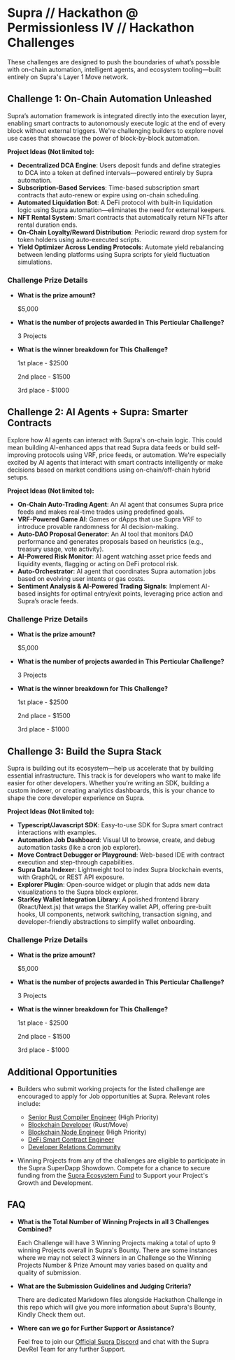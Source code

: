 # Supra // Hackathon @ Permissionless IV // Hackathon Challenges

These challenges are designed to push the boundaries of what’s possible with on-chain automation, intelligent agents, and ecosystem tooling—built entirely on Supra's Layer 1 Move network.

## Challenge 1: On-Chain Automation Unleashed

Supra’s automation framework is integrated directly into the execution layer, enabling smart contracts to autonomously execute logic at the end of every block without external triggers. We're challenging builders to explore novel use cases that showcase the power of block-by-block automation.

**Project Ideas (Not limited to):**
- **Decentralized DCA Engine**: Users deposit funds and define strategies to DCA into a token at defined intervals—powered entirely by Supra automation.
- **Subscription-Based Services**: Time-based subscription smart contracts that auto-renew or expire using on-chain scheduling.
- **Automated Liquidation Bot**: A DeFi protocol with built-in liquidation logic using Supra automation—eliminates the need for external keepers.
- **NFT Rental System**: Smart contracts that automatically return NFTs after rental duration ends.
- **On-Chain Loyalty/Reward Distribution**: Periodic reward drop system for token holders using auto-executed scripts.
- **Yield Optimizer Across Lending Protocols**: Automate yield rebalancing between lending platforms using Supra scripts for yield fluctuation simulations.

### Challenge Prize Details

- **What is the prize amount?**

  $5,000

- **What is the number of projects awarded in This Perticular Challenge?**

  3 Projects

- **What is the winner breakdown for This Challenge?**

  1st place - $2500

  2nd place - $1500

  3rd place - $1000

## Challenge 2: AI Agents + Supra: Smarter Contracts

Explore how AI agents can interact with Supra's on-chain logic. This could mean building AI-enhanced apps that read Supra data feeds or build self-improving protocols using VRF, price feeds, or automation. We're especially excited by AI agents that interact with smart contracts intelligently or make decisions based on market conditions using on-chain/off-chain hybrid setups.

**Project Ideas (Not limited to):**
- **On-Chain Auto-Trading Agent**: An AI agent that consumes Supra price feeds and makes real-time trades using predefined goals.
- **VRF-Powered Game AI**: Games or dApps that use Supra VRF to introduce provable randomness for AI decision-making.
- **Auto-DAO Proposal Generator**: An AI tool that monitors DAO performance and generates proposals based on heuristics (e.g., treasury usage, vote activity).
- **AI-Powered Risk Monitor**: AI agent watching asset price feeds and liquidity events, flagging or acting on DeFi protocol risk.
- **Auto-Orchestrator**: AI agent that coordinates Supra automation jobs based on evolving user intents or gas costs.
- **Sentiment Analysis & AI-Powered Trading Signals**: Implement AI-based insights for optimal entry/exit points, leveraging price action and Supra’s oracle feeds.

### Challenge Prize Details

- **What is the prize amount?**

  $5,000

- **What is the number of projects awarded in This Perticular Challenge?**

  3 Projects

- **What is the winner breakdown for This Challenge?**

  1st place - $2500

  2nd place - $1500

  3rd place - $1000

## Challenge 3: Build the Supra Stack

Supra is building out its ecosystem—help us accelerate that by building essential infrastructure. This track is for developers who want to make life easier for other developers. Whether you’re writing an SDK, building a custom indexer, or creating analytics dashboards, this is your chance to shape the core developer experience on Supra.

**Project Ideas (Not limited to):**
- **Typescript/Javascript SDK**: Easy-to-use SDK for Supra smart contract interactions with examples.
- **Automation Job Dashboard**: Visual UI to browse, create, and debug automation tasks (like a cron job explorer).
- **Move Contract Debugger or Playground**: Web-based IDE with contract execution and step-through capabilities.
- **Supra Data Indexer**: Lightweight tool to index Supra blockchain events, with GraphQL or REST API exposure.
- **Explorer Plugin**: Open-source widget or plugin that adds new data visualizations to the Supra block explorer.
- **StarKey Wallet Integration Library**: A polished frontend library (React/Next.js) that wraps the StarKey wallet API, offering pre-built hooks, UI components, network switching, transaction signing, and developer-friendly abstractions to simplify wallet onboarding.

### Challenge Prize Details

- **What is the prize amount?**

  $5,000

- **What is the number of projects awarded in This Perticular Challenge?**

  3 Projects

- **What is the winner breakdown for This Challenge?**

  1st place - $2500

  2nd place - $1500

  3rd place - $1000

## Additional Opportunities

- Builders who submit working projects for the listed challenge are encouraged to apply for Job opportunities at Supra. Relevant roles include:
  - [Senior Rust Compiler Engineer](https://supra.com/careers/5537974004/) (High Priority)
  - [Blockchain Developer](https://supra.com/careers/4237586004/) (Rust/Move)
  - [Blockchain Node Engineer](https://supra.com/careers/5542681004/) (High Priority)
  - [DeFi Smart Contract Engineer](https://supra.com/careers/5165232004/)
  - [Developer Relations Community](https://supra.com/careers/5399916004/)

- Winning Projects from any of the challenges are eligible to participate in the Supra SuperDapp Showdown. Compete for a chance to secure funding from the [Supra Ecosystem Fund](https://supra.com/showdown/) to Support your Project's Growth and Development.

## FAQ

- **What is the Total Number of Winning Projects in all 3 Challenges Combined?**

  Each Challenge will have 3 Winning Projects making a total of upto 9 winning Projects overall in Supra's Bounty. There are some instances where we may not select 3 winners in an Challenge so the Winning Projects Number & Prize Amount may varies based on quality and quality of submission.

- **What are the Submission Guidelines and Judging Criteria?**

  There are dedicated Markdown files alongside Hackathon Challenge in this repo which will give you more information about Supra's Bounty, Kindly Check them out.

- **Where can we go for Further Support or Assistance?**

  Feel free to join our [Official Supra Discord](https://discord.gg/supralabs) and chat with the Supra DevRel Team for any further Support.

